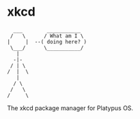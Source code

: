 # xkcd
```
  ___        ___________
 /   \      / What am I \
|     |  --( doing here? )
 \___/      \___________/
   |
  -|-
 / | \
/  |  \
   |
  / \
 /   \
/     \
```
The xkcd package manager for Platypus OS.
